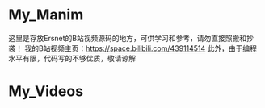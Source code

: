 # My_Manim
这里是存放Ersnet的B站视频源码的地方，可供学习和参考，请勿直接照搬和抄袭！
我的B站视频主页：https://space.bilibili.com/439114514
此外，由于编程水平有限，代码写的不够优质，敬请谅解
# My_Videos
